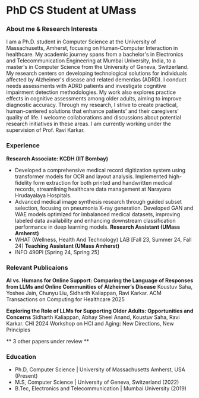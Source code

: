# PhD CS Student at UMass 

### About me & Research Interests
I am a Ph.D. student in Computer Science at the University of Massachusetts, Amherst, focusing on Human-Computer Interaction in healthcare. My academic journey spans from a bachelor's in Electronics and Telecommunication Engineering at Mumbai University, India, to a master's in Computer Science from the University of Geneva, Switzerland.
My research centers on developing technological solutions for individuals affected by Alzheimer's disease and related dementias (ADRD). I conduct needs assessments with ADRD patients and investigate cognitive impairment detection methodologies. My work also explores practice effects in cognitive assessments among older adults, aiming to improve diagnostic accuracy. 
Through my research, I strive to create practical, human-centered solutions that enhance patients' and their caregivers' quality of life. I welcome collaborations and discussions about potential research initiatives in these areas.
I am currently working under the supervision of Prof. Ravi Karkar. 

### Experience
**Research Associate: KCDH (IIT Bombay)**
- Developed a comprehensive medical record digitization system using transformer models for OCR and layout analysis. Implemented high-fidelity form extraction for both printed and handwritten medical records, streamlining healthcare data management at Narayana Hrudayalaya Hospitals.
- Advanced medical image synthesis research through guided subset selection, focusing on pneumonia X-ray generation. Developed GAN and WAE models optimized for imbalanced medical datasets, improving labeled data availability and enhancing downstream classification performance in deep learning models.
**Research Assistant (UMass Amherst)**
- WHAT (Wellness, Health And Technology) LAB [Fall 23, Summer 24, Fall 24]
**Teaching Assistant (UMass Amherst)**
- INFO 490PI [Spring 24, Spring 25]

### Relevant Publicaions 
**AI vs. Humans for Online Support: Comparing the Language of Responses from LLMs and Online Communities of Alzheimer’s Disease**
Koustuv Saha, Yoshee Jain, Chunyu Liu, Sidharth Kaliappan, Ravi Karkar.
ACM Transactions on Computing for Healthcare 2025

**Exploring the Role of LLMs for Supporting Older Adults: Opportunities and Concerns**
Sidharth Kaliappan, Abhay Sheel Anand, Koustuv Saha, Ravi Karkar.
CHI 2024 Workshop on HCI and Aging: New Directions, New Principles

** 3 other papers under review **

### Education
- Ph.D, Computer Science | University of Massachusetts Amherst, USA (Present)
- M.S, Computer Science | University of Geneva, Switzerland (2022)
- B.Tec, Electronics and Telecommunication | Mumbai University (2019)



